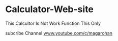 # Calculator-Web-site
This Calcultor Is Not Work Function This Only 


subcribe Channel www.youtube.com/c/magarohan
